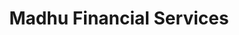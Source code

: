---
image: /assets/finance2.jpg
title: Madhu Financial Services
summary: Financial and Insurance Services for short term and ling term needs

phone: 848-391-5272
email: Madhu.Seemakurti@gmail.com

rank: 1
---